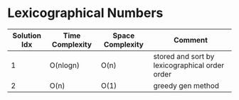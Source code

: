 # Lexicographical Numbers

| Solution Idx | Time Complexity | Space Complexity | Comment                                        |
| ------------ | --------------- | ---------------- | ---------------------------------------------- |
| 1            | O(nlogn)        | O(n)             | stored and sort by lexicographical order order |
| 2            | O(n)            | O(1)             | greedy gen method                              |
